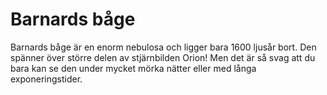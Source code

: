 # Barnards båge

Barnards båge är en enorm nebulosa och ligger bara 1600 ljusår bort. Den spänner
över större delen av stjärnbilden Orion! Men det är så svag att du bara kan se
den under mycket mörka nätter eller med långa exponeringstider.
